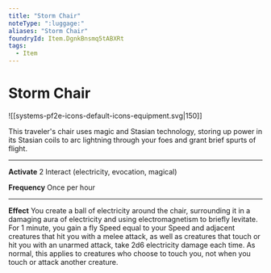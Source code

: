 ```yaml
---
title: "Storm Chair"
noteType: ":luggage:"
aliases: "Storm Chair"
foundryId: Item.DgnkBnsmq5tABXRt
tags:
  - Item
---
```


# Storm Chair
![[systems-pf2e-icons-default-icons-equipment.svg|150]]

This traveler's chair uses magic and Stasian technology, storing up power in its Stasian coils to arc lightning through your foes and grant brief spurts of flight.

* * *

**Activate** 2 Interact (electricity, evocation, magical)

**Frequency** Once per hour

* * *

**Effect** You create a ball of electricity around the chair, surrounding it in a damaging aura of electricity and using electromagnetism to briefly levitate. For 1 minute, you gain a fly Speed equal to your Speed and adjacent creatures that hit you with a melee attack, as well as creatures that touch or hit you with an unarmed attack, take 2d6 electricity damage each time. As normal, this applies to creatures who choose to touch you, not when you touch or attack another creature.


